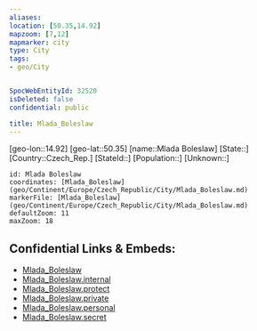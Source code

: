 ```yaml
---
aliases: 
location: [50.35,14.92]
mapzoom: [7,12] 
mapmarker: city 
type: City
tags:
- geo/City


SpocWebEntityId: 32520
isDeleted: false
confidential: public

title: Mlada_Boleslaw
---
```

[geo-lon::14.92]
[geo-lat::50.35]
[name::Mlada Boleslaw]
[State::]
[Country::Czech_Rep.]
[StateId::]
[Population::]
[Unknown::]


```leaflet
id: Mlada Boleslaw
coordinates: [Mlada_Boleslaw](geo/Continent/Europe/Czech_Republic/City/Mlada_Boleslaw.md)
markerFile: [Mlada_Boleslaw](geo/Continent/Europe/Czech_Republic/City/Mlada_Boleslaw.md)
defaultZoom: 11 
maxZoom: 18
```


## Confidential Links & Embeds: 
- [Mlada_Boleslaw](../../../../../../_public/geo/Continent/Europe/Czech_Republic/City/Mlada_Boleslaw.md) 
- [Mlada_Boleslaw.internal](../../../../../../_internal/geo/Continent/Europe/Czech_Republic/City/Mlada_Boleslaw.internal.md) 
- [Mlada_Boleslaw.protect](../../../../../../_protect/geo/Continent/Europe/Czech_Republic/City/Mlada_Boleslaw.protect.md) 
- [Mlada_Boleslaw.private](../../../../../../_private/geo/Continent/Europe/Czech_Republic/City/Mlada_Boleslaw.private.md) 
- [Mlada_Boleslaw.personal](../../../../../../_personal/geo/Continent/Europe/Czech_Republic/City/Mlada_Boleslaw.personal.md) 
- [Mlada_Boleslaw.secret](../../../../../../_secret/geo/Continent/Europe/Czech_Republic/City/Mlada_Boleslaw.secret.md) 

